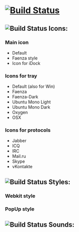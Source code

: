 [![Build Status](http://storage7.static.itmages.ru/i/12/0820/h_1345466615_7141166_ff2658b37a.png)](http://qutim.org/)
=============

![Build Status](http://storage1.static.itmages.ru/i/12/0820/h_1345465124_7547208_2788690691.png) Icons:
-------

### Main icon
* Default
* Faenza style
* Icon for iDock

### Icons for tray
* Default (also for Win)
* Faenza
* Faenza-Dark
* Ubuntu Mono Light
* Ubuntu Mono Dark
* Oxygen
* OSX

### Icons for protocols
* Jabber
* ICQ
* IRC
* Mail.ru
* Skype
* vKontakte

![Build Status](http://storage1.static.itmages.ru/i/12/0820/h_1345465124_7547208_2788690691.png) Styles:
-------

### Webkit style

### PopUp style

![Build Status](http://storage1.static.itmages.ru/i/12/0820/h_1345465124_7547208_2788690691.png) Sounds:
-------
